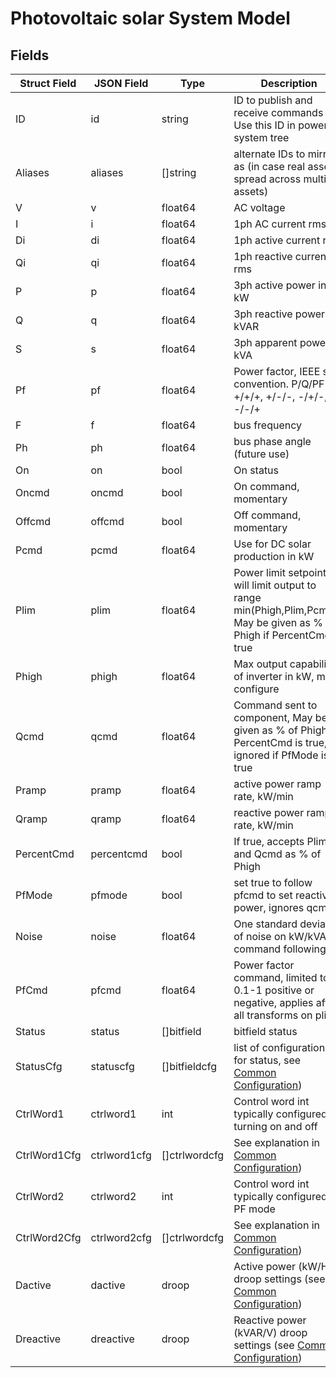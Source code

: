 # Photovoltaic solar System Model

## Fields

| Struct Field | JSON Field   | Type          | Description                                                                                                              |
| ------------ | ------------ | ------------- | ------------------------------------------------------------------------------------------------------------------------ |
| ID           | id           | string        | ID to publish and receive commands as. Use this ID in power system tree                                                  |
| Aliases      | aliases      | []string      | alternate IDs to mirror as (in case real asset is spread across multiple assets)                                         |
| V            | v            | float64       | AC voltage                                                                                                               |
| I            | i            | float64       | 1ph AC current rms                                                                                                       |
| Di           | di           | float64       | 1ph active current rms                                                                                                   |
| Qi           | qi           | float64       | 1ph reactive current rms                                                                                                 |
| P            | p            | float64       | 3ph active power in kW                                                                                                   |
| Q            | q            | float64       | 3ph reactive power in kVAR                                                                                               |
| S            | s            | float64       | 3ph apparent power in kVA                                                                                                |
| Pf           | pf           | float64       | Power factor, IEEE sign convention. P/Q/PF -> +/+/+, +/-/-, -/+/-, -/-/+                                                 |
| F            | f            | float64       | bus frequency                                                                                                            |
| Ph           | ph           | float64       | bus phase angle (future use)                                                                                             |
| On           | on           | bool          | On status                                                                                                                |
| Oncmd        | oncmd        | bool          | On command, momentary                                                                                                    |
| Offcmd       | offcmd       | bool          | Off command, momentary                                                                                                   |
| Pcmd         | pcmd         | float64       | Use for DC solar production in kW                                                                                        |
| Plim         | plim         | float64       | Power limit setpoint, will limit output to range min(Phigh,Plim,Pcmd)). May be given as % of Phigh if PercentCmd is true |
| Phigh        | phigh        | float64       | Max output capability of inverter in kW, must configure                                                                  |
| Qcmd         | qcmd         | float64       | Command sent to component, May be given as % of Phigh if PercentCmd is true, ignored if PfMode is true                   |
| Pramp        | pramp        | float64       | active power ramp rate, kW/min                                                                                           |
| Qramp        | qramp        | float64       | reactive power ramp rate, kW/min                                                                                         |
| PercentCmd   | percentcmd   | bool          | If true, accepts Plim and Qcmd as % of Phigh                                                                             |
| PfMode       | pfmode       | bool          | set true to follow pfcmd to set reactive power, ignores qcmd                                                             |
| Noise        | noise        | float64       | One standard deviation of noise on kW/kVAR command following                                                             |
| PfCmd        | pfcmd        | float64       | Power factor command, limited to 0.1-1 positive or negative, applies after all transforms on plim                        |
| Status       | status       | []bitfield    | bitfield status                                                                                                          |
| StatusCfg    | statuscfg    | []bitfieldcfg | list of configurations for status, see [Common Configuration](config.md))                                                |
| CtrlWord1    | ctrlword1    | int           | Control word int typically configured for turning on and off                                                             |
| CtrlWord1Cfg | ctrlword1cfg | []ctrlwordcfg | See explanation in [Common Configuration](config.md))                                                                    |
| CtrlWord2    | ctrlword2    | int           | Control word int typically configured for PF mode                                                                        |
| CtrlWord2Cfg | ctrlword2cfg | []ctrlwordcfg | See explanation in [Common Configuration](config.md))                                                                    |
| Dactive      | dactive      | droop         | Active power (kW/Hz) droop settings (see [Common Configuration](config.md))                                              |
| Dreactive    | dreactive    | droop         | Reactive power (kVAR/V) droop settings (see [Common Configuration](config.md))                                           |
